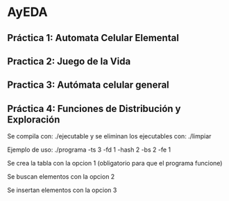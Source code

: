 # AyEDA

## Práctica 1: Automata Celular Elemental

## Practica 2: Juego de la Vida

## Practica 3: Autómata celular general

## Práctica 4: Funciones de Distribución y Exploración

Se compila con: ./ejecutable y se eliminan los ejecutables con: ./limpiar

Ejemplo de uso:
  ./programa -ts 3 -fd 1 -hash 2 -bs 2 -fe 1

  Se crea la tabla con la opcion 1 (obligatorio para que el programa funcione)

  Se buscan elementos con la opcion 2

  Se insertan elementos con la opcion 3

 <!-- g++ src/test_hash.cc include/dispersion.h include/exploration.h include/hashtable.h include/sequence.h  -->
